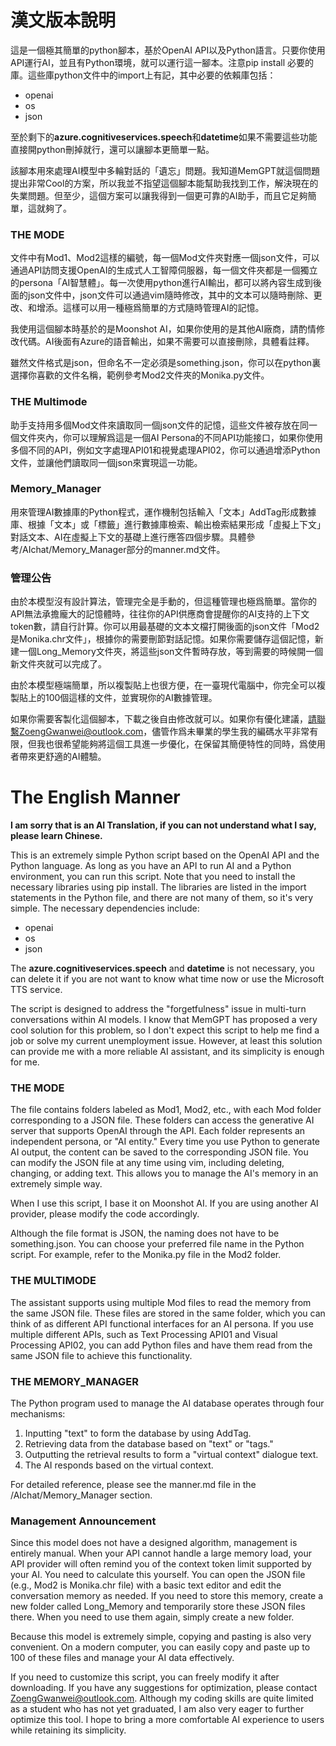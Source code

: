 # 漢文版本說明
這是一個極其簡單的python腳本，基於OpenAI API以及Python語言。只要你使用API運行AI，並且有Python環境，就可以運行這一腳本。注意pip install 必要的庫。這些庫python文件中的import上有記，其中必要的依賴庫包括：

  - openai
  - os
  - json 

至於剩下的**azure.cognitiveservices.speech**和**datetime**如果不需要這些功能直接開python刪掉就行，還可以讓腳本更簡單一點。

該腳本用來處理AI模型中多輪對話的「遺忘」問題。我知道MemGPT就這個問題提出非常Cool的方案，所以我並不指望這個腳本能幫助我找到工作，解決現在的失業問題。但至少，這個方案可以讓我得到一個更可靠的AI助手，而且它足夠簡單，這就夠了。

### THE MODE
文件中有Mod1、Mod2這樣的編號，每一個Mod文件夾對應一個json文件，可以通過API訪問支援OpenAI的生成式人工智障伺服器，每一個文件夾都是一個獨立的persona「AI智慧體」。每一次使用python進行AI輸出，都可以將內容生成到後面的json文件中，json文件可以通過vim隨時修改，其中的文本可以隨時刪除、更改、和增添。這樣可以用一種極爲簡單的方式隨時管理AI的記憶。

我使用這個腳本時基於的是Moonshot AI，如果你使用的是其他AI廠商，請酌情修改代碼。AI後面有Azure的語音輸出，如果不需要可以直接刪除，具體看註釋。

雖然文件格式是json，但命名不一定必須是something.json，你可以在python裏選擇你喜歡的文件名稱，範例參考Mod2文件夾的Monika.py文件。

### THE Multimode
助手支持用多個Mod文件來讀取同一個json文件的記憶，這些文件被存放在同一個文件夾內，你可以理解爲這是一個AI Persona的不同API功能接口，如果你使用多個不同的API，例如文字處理API01和視覺處理API02，你可以通過增添Python文件，並讓他們讀取同一個json來實現這一功能。

### Memory_Manager
用來管理AI數據庫的Python程式，運作機制包括輸入「文本」AddTag形成數據庫、根據「文本」或「標籤」進行數據庫檢索、輸出檢索結果形成「虛擬上下文」對話文本、AI在虛擬上下文的基礎上進行應答四個步驟。具體參考/AIchat/Memory_Manager部分的manner.md文件。

### 管理公告
由於本模型沒有設計算法，管理完全是手動的，但這種管理也極爲簡單。當你的API無法承擔龐大的記憶體時，往往你的API供應商會提醒你的AI支持的上下文token數，請自行計算。你可以用最基礎的文本文檔打開後面的json文件「Mod2是Monika.chr文件」，根據你的需要刪節對話記憶。如果你需要儲存這個記憶，新建一個Long_Memory文件夾，將這些json文件暫時存放，等到需要的時候開一個新文件夾就可以完成了。

由於本模型極端簡單，所以複製貼上也很方便，在一臺現代電腦中，你完全可以複製貼上的100個這樣的文件，並實現你的AI數據管理。

如果你需要客製化這個腳本，下載之後自由修改就可以。如果你有優化建議，請聯繫ZoengGwanwei@outlook.com，儘管作爲未畢業的學生我的編碼水平非常有限，但我也很希望能夠將這個工具進一步優化，在保留其簡便特性的同時，爲使用者帶來更舒適的AI體驗。


# The English Manner 
**I am sorry that is an AI Translation, if you can not understand what I say, please learn Chinese.**

This is an extremely simple Python script based on the OpenAI API and the Python language. As long as you have an API to run AI and a Python environment, you can run this script. Note that you need to install the necessary libraries using pip install. The libraries are listed in the import statements in the Python file, and there are not many of them, so it's very simple. The necessary dependencies include:

  - openai
  - os
  - json

The **azure.cognitiveservices.speech** and **datetime** is not necessary, you can delete it if you are not want to know what time now or use the Microsoft TTS service.

The script is designed to address the "forgetfulness" issue in multi-turn conversations within AI models. I know that MemGPT has proposed a very cool solution for this problem, so I don't expect this script to help me find a job or solve my current unemployment issue. However, at least this solution can provide me with a more reliable AI assistant, and its simplicity is enough for me.
### THE MODE
The file contains folders labeled as Mod1, Mod2, etc., with each Mod folder corresponding to a JSON file. These folders can access the generative AI server that supports OpenAI through the API. Each folder represents an independent persona, or "AI entity." Every time you use Python to generate AI output, the content can be saved to the corresponding JSON file. You can modify the JSON file at any time using vim, including deleting, changing, or adding text. This allows you to manage the AI's memory in an extremely simple way.

When I use this script, I base it on Moonshot AI. If you are using another AI provider, please modify the code accordingly.

Although the file format is JSON, the naming does not have to be something.json. You can choose your preferred file name in the Python script. For example, refer to the Monika.py file in the Mod2 folder.
### THE MULTIMODE
The assistant supports using multiple Mod files to read the memory from the same JSON file. These files are stored in the same folder, which you can think of as different API functional interfaces for an AI persona. If you use multiple different APIs, such as Text Processing API01 and Visual Processing API02, you can add Python files and have them read from the same JSON file to achieve this functionality.
### THE MEMORY_MANAGER
The Python program used to manage the AI database operates through four mechanisms:

 1. Inputting "text" to form the database by using AddTag.
 2. Retrieving data from the database based on "text" or "tags."
 3. Outputting the retrieval results to form a "virtual context" dialogue text.
 4. The AI responds based on the virtual context.

For detailed reference, please see the manner.md file in the /AIchat/Memory_Manager section.
### Management Announcement
Since this model does not have a designed algorithm, management is entirely manual. When your API cannot handle a large memory load, your API provider will often remind you of the context token limit supported by your AI. You need to calculate this yourself. You can open the JSON file (e.g., Mod2 is Monika.chr file) with a basic text editor and edit the conversation memory as needed. If you need to store this memory, create a new folder called Long_Memory and temporarily store these JSON files there. When you need to use them again, simply create a new folder.

Because this model is extremely simple, copying and pasting is also very convenient. On a modern computer, you can easily copy and paste up to 100 of these files and manage your AI data effectively.

If you need to customize this script, you can freely modify it after downloading. If you have any suggestions for optimization, please contact ZoengGwanwei@outlook.com. Although my coding skills are quite limited as a student who has not yet graduated, I am also very eager to further optimize this tool. I hope to bring a more comfortable AI experience to users while retaining its simplicity.
